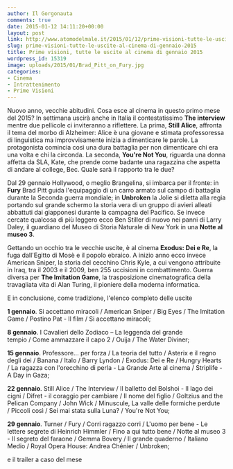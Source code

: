 ```yaml
---
author: Il Gorgonauta
comments: true
date: 2015-01-12 14:11:20+00:00
layout: post
link: http://www.atomodelmale.it/2015/01/12/prime-visioni-tutte-le-uscite-al-cinema-di-gennaio-2015/
slug: prime-visioni-tutte-le-uscite-al-cinema-di-gennaio-2015
title: Prime visioni, tutte le uscite al cinema di gennaio 2015
wordpress_id: 15319
image: uploads/2015/01/Brad_Pitt_on_Fury.jpg
categories:
- Cinema
- Intrattenimento
- Prime Visioni
---
```


Nuovo anno, vecchie abitudini. Cosa esce al cinema in questo primo mese del 2015? In settimana uscirà anche in Italia il contestatissimo **The interview** mentre due pellicole ci inviteranno a riflettere. La prima, **Still Alice**, affronta il tema del morbo di Alzheimer: Alice è una giovane e stimata professoressa di linguistica ma improvvisamente inizia a dimenticare le parole. La protagonista comincia così una dura battaglia per non dimenticare chi era una volta e chi la circonda. La seconda, **You're Not You**, riguarda una donna affetta da SLA, Kate, che prende come badante una ragazzina che aspetta di andare al college, Bec. Quale sarà il rapporto tra le due?

Dal 29 gennaio Hollywood, o meglio Brangelina, si imbarca per il fronte: in **Fury** Brad Pitt guida l'equipaggio di un carro armato sul campo di battaglia durante la Seconda guerra mondiale; in **Unbroken** la Jolie si diletta alla regia portando sul grande schermo la storia vera di un gruppo di avieri alleati abbattuti dai giapponesi durante la campagna del Pacifico. Se invece cercate qualcosa di più leggero ecco Ben Stiller di nuovo nei panni di Larry Daley, il guardiano del Museo di Storia Naturale di New York in una **Notte al museo 3**.

Gettando un occhio tra le vecchie uscite, è al cinema **Exodus: Dei e Re**, la fuga dall'Egitto di Mosè e il popolo ebraico. A inizio anno ecco invece American Sniper, la storia del cecchino Chris Kyle, a cui vengono attribuite in Iraq, tra il 2003 e il 2009, ben 255 uccisioni in combattimento. Guerra diversa per **The Imitation Game**, la trasposizione cinematografica della travagliata vita di Alan Turing, il pioniere della moderna informatica.

E in conclusione, come tradizione, l'elenco completo delle uscite

**1 gennaio**. Si accettano miracoli / American Sniper / Big Eyes / The Imitation Game / Postino Pat - Il film / Si accettano miracoli;

**8 gennaio**. I Cavalieri dello Zodiaco – La leggenda del grande tempio / Come ammazzare il capo 2 / Ouija / The Water Diviner;

**15 gennaio**. Professore... per forza / La teoria del tutto / Asterix e il regno degli dei / Banana / Italo / Barry Lyndon / Exodus: Dei e Re / Hungry Hearts / La ragazza con l'orecchino di perla - La Grande Arte al cinema / Striplife - A Day in Gaza;

**22 gennaio**. Still Alice / The Interview / Il balletto del Bolshoi - Il lago dei cigni / Difret - il coraggio per cambiare / Il nome del figlio / Goltzius and the Pelican Company / John Wick / Minuscule, La valle delle formiche perdute / Piccoli così / Sei mai stata sulla Luna? / You're Not You;

**29 gennaio**. Turner / Fury / Corri ragazzo corri / L'uomo per bene - Le lettere segrete di Heinrich Himmler / Fino a qui tutto bene / Notte al museo 3 - Il segreto del faraone / Gemma Bovery / Il grande quaderno / Italiano Medio / Royal Opera House: Andrea Chénier / Unbroken;

e il trailer a caso del mese

